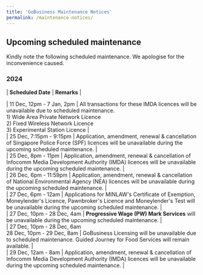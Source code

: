 ```yaml
---
title: 'GoBusiness Maintenance Notices'
permalink: /maintenance-notices/
---
```


## Upcoming scheduled maintenance

Kindly note the following scheduled maintenance. We apologise for the inconvenience caused. 


### 2024 

| **Scheduled Date** | **Remarks** |  


 
| 11 Dec, 12pm - 7 Jan, 2pm | All transactions for these IMDA licences will be unavailable due to scheduled maintenance.<br>1) Wide Area Private Network Licence<br>2) Fixed Wireless Network Licence<br>3) Experimental Station Licence |          
| 25 Dec, 7:15pm - 9:15pm | Application, amendment, renewal & cancellation of Singapore Police Force (SPF) licences will be unavailable during the upcoming scheduled maintenance. |      
| 25 Dec, 8pm - 11pm | Application, amendment, renewal & cancellation of Infocomm Media Development Authority (IMDA) licences will be unavailable during the upcoming scheduled maintenance. |   
| 26 Dec, 6pm - 11:59pm | Application, amendment, renewal & cancellation of National Environmental Agency (NEA) licences will be unavailable during the upcoming scheduled maintenance. |  
| 27 Dec, 6pm - 12am | Applications for MINLAW's Certificate of Exemption, Moneylender's Licence, Pawnbroker's Licence and Moneylender's Test will be unavailable during the upcoming scheduled maintenance. |       
| 27 Dec, 10pm - 28 Dec, 4am | **Progressive Wage (PW) Mark Services** will be unavailable during the upcoming scheduled maintenance. |      
| 27 Dec, 10pm - 28 Dec, 6am<br>28 Dec, 10pm - 29 Dec, 8am | GoBusiness Licensing will be unavailable due to scheduled maintenance. Guided Journey for Food Services will remain available. |   
| 29 Dec, 12am - 8am | Application, amendment, renewal & cancellation of Infocomm Media Development Authority (IMDA) licences will be unavailable during the upcoming scheduled maintenance. |       


<script src="/jquery/jquery.min.js"></script> <script src="/jquery/resize-tables.js"></script>
